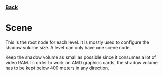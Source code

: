 ### [Back](../README.md)
# Scene
This is the root node for each level. It is mostly used to configure the shadow volume size. A level can only have one scene node.  

Keep the shadow volume as small as possible since it consumes a lot of video RAM. In order to work on AMD graphics cards, the shadow volume has to be kept below 400 meters in any direction.